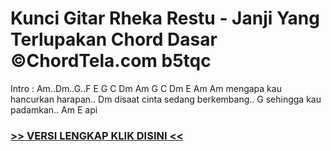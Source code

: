 
 # Kunci Gitar Rheka Restu - Janji Yang Terlupakan Chord Dasar ©ChordTela.com b5tqc


Intro : Am..Dm..G..F E G C Dm Am G C Dm E Am Am mengapa kau hancurkan harapan.. Dm disaat cinta sedang berkembang.. G sehingga kau padamkan.. Am E api

###  <a href="https://shortlighzx.web.app?sq=Kunci Gitar Rheka Restu - Janji Yang Terlupakan Chord Dasar ©ChordTela.com"> >> VERSI LENGKAP KLIK DISINI << </a>
